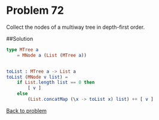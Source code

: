 # Problem 72

Collect the nodes of a multiway tree in depth-first order. 

##Solution

```elm
type MTree a
    = MNode a (List (MTree a))


toList : MTree a -> List a
toList (MNode v list) =
    if List.length list == 0 then
        [ v ]
    else
        (List.concatMap (\x -> toList x) list) ++ [ v ]

```

[Back to problem](../p/p72.md)




